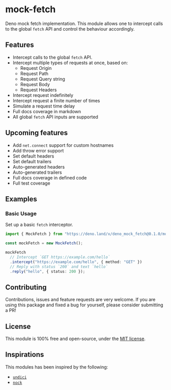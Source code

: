 # mock-fetch

Deno mock fetch implementation. This module allows one to intercept calls to the
global `fetch` API and control the behaviour accordingly.

## Features

- Intercept calls to the global `fetch` API.
- Intercept multiple types of requests at once, based on:
  - Request Origin
  - Request Path
  - Request Query string
  - Request Body
  - Request Headers
- Intercept request indefinitely
- Intercept request a finite number of times
- Simulate a request time delay
- Full docs coverage in markdown
- All global `fetch` API inputs are supported

## Upcoming features

- Add `net.connect` support for custom hostnames
- Add throw error support
- Set default headers
- Set default trailers
- Auto-generated headers
- Auto-generated trailers
- Full docs coverage in defined code
- Full test coverage

## Examples

### Basic Usage

Set up a basic `fetch` interceptor.

```typescript
import { MockFetch } from "https://deno.land/x/deno_mock_fetch@0.1.0/mod.ts";

const mockFetch = new MockFetch();

mockFetch
  // Intercept `GET https://example.com/hello`
  .intercept("https://example.com/hello", { method: "GET" })
  // Reply with status `200` and text `hello`
  .reply("hello", { status: 200 });
```

## Contributing

Contributions, issues and feature requests are very welcome. If you are using
this package and fixed a bug for yourself, please consider submitting a PR!

## License

This module is 100% free and open-source, under the [MIT license](./LICENSE).

## Inspirations

This modules has been inspired by the following:

- [`undici`](https://www.npmjs.com/package/undici)
- [`nock`](https://www.npmjs.com/package/nock)
